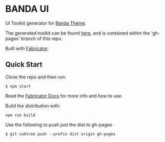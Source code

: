 # BANDA UI

UI Toolkit generator for [Banda Theme](https://github.com/alexharris/banda-theme).

The generated toolkit can be found [here](http://alexharris.github.io/banda-ui/), and is contained within the 'gh-pages' branch of this repo.

Built with [Fabricator](http://fbrctr.github.io/).


## Quick Start

Clone the repo and then run:

```shell
$ npm start
```
Read the [Fabricator Docs](http://fbrctr.github.io/docs) for more info and how to use.

Build the distribution with:

```shell
npm run build
```

Use the following to push just the dist to gh-pages

```shell
$ git subtree push --prefix dist origin gh-pages
```
